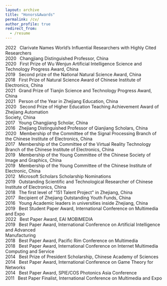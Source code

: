 ```yaml
---
layout: archive
title: "Honors&Awards"
permalink: /cv/
author_profile: true
redirect_from:
  - /resume
---
```

2022&ensp;    Clarivate Names World’s Influential Researchers with Highly Cited Researchers  
2020&ensp;    Changjiang Distinguished Professor, China  
2020&ensp;    First Prize of Wu Wenjun Artificial Intelligence Science and Technology Progress Award, 
        China  
2019&ensp;    Second prize of the National Natural Science Award, China  
2018&ensp;    First Prize of Natural Science Award of Chinese Institute of Electronics, China  
2021&ensp;    Grand Prize of Tianjin Science and Technology Progress Award, China  
2021&ensp;    Person of the Year in Zhejiang Education, China  
2020&ensp;    Second Prize of Higher Education Teaching Achievement Award of Zhejiang Automation  
        Society, China  
2017&ensp;    Young Changjiang Scholar, China  
2016&ensp;    Zhejiang Distinguished Professor of Qianjiang Scholars, China  
2020&ensp;    Membership of the Committee of the Signal Processing Branch of the Chinese Institute of 
        Electronics, China  
2017&ensp;    Membership of the Committee of the Virtual Reality Technology Branch of the Chinese 
        Institute of Electronics, China  
2019&ensp;    Membership of the Young Committee of the Chinese Society of Image and Graphics, China  
2019&ensp;    Membership of the Young Committee of the Chinese Institute of Electronic, China  
2012&ensp;    Microsoft Scholars Scholarship Nominations  
2019&ensp;    Outstanding Scientific and Technological Researcher of Chinese Institute of Electronics, 
        China  
2018&ensp;    The first level of "151 Talent Project" in Zhejiang, China  
2017&ensp;    Recipient of Zhejiang Outstanding Youth Funds, China  
2016&ensp;    Young Academic leaders in universities inside Zhejiang, China  
2019&ensp;    Best Student Paper Award, International Conference on Multimedia and Expo  
2022&ensp;    Best Paper Award, EAI MOBIMEDIA  
2019&ensp;    Best Paper Award, International Conference on Artificial Intelligence and Advanced   
        Manufacturing  
2018&ensp;    Best Paper Award, Pacific Rim Conference on Multimedia  
2018&ensp;    Best Paper Award, International Conference on Internet Multimedia Computing and Service  
2014&ensp;    Best Prize of President Scholarship, Chinese Academy of Sciences  
2014&ensp;    Best Paper Award, International Conference on Game Theory for Networks  
2014&ensp;    Best Paper Award, SPIE/COS Photonics Asia Conference  
2011&ensp;    Best Paper Finalist, International Conference on Multimedia and Expo

